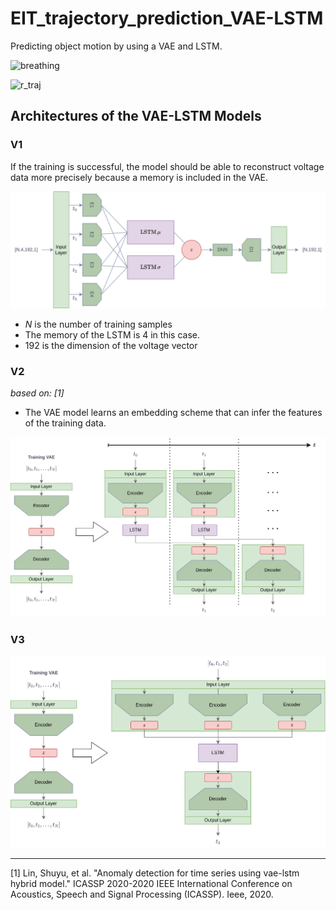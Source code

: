 # EIT_trajectory_prediction_VAE-LSTM
Predicting object motion by using a VAE and LSTM.

![breathing](codes/breathing.gif "breathing")

![r_traj](codes/r_traj.gif "r_traj")

## Architectures of the VAE-LSTM Models

### V1
If the training is successful, the model should be able to reconstruct voltage data more precisely because a memory is included in the VAE.

![VAE_LSTM](images/VAE_LSTM.png)

- $N$ is the number of training samples
- The memory of the LSTM is $4$ in this case.
- $192$ is the dimension of the voltage vector

### V2 
_based on: [1]_

- The VAE model learns an embedding scheme that can infer the features of the training data.

![VAE_LSTM_V2](images/VAE_LSTM_V2.png)

### V3

![VAE_LSTM_V3](images/VAE_LSTM_V3.png)

___
[1] Lin, Shuyu, et al. "Anomaly detection for time series using vae-lstm hybrid model." ICASSP 2020-2020 IEEE International Conference on Acoustics, Speech and Signal Processing (ICASSP). Ieee, 2020.
